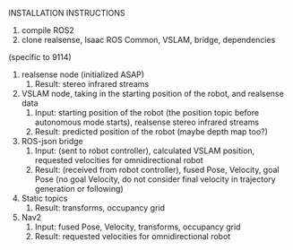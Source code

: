 INSTALLATION INSTRUCTIONS

1. compile ROS2
2. clone realsense, Isaac ROS Common, VSLAM, bridge, dependencies

(specific to 9114)

1. realsense node (initialized ASAP)
   1. Result: stereo infrared streams
2. VSLAM node, taking in the starting position of the robot, and realsense data
   1. Input: starting position of the robot (the position topic before autonomous mode starts), realsense stereo infrared streams
   2. Result: predicted position of the robot (maybe depth map too?)
3. ROS-json bridge
   1. Input: (sent to robot controller), calculated VSLAM position, requested velocities for omnidirectional robot
   2. Result: (received from robot controller), fused Pose, Velocity, goal Pose (no goal Velocity, do not consider final velocity in trajectory generation or following)
4. Static topics
   1. Result: transforms, occupancy grid
5. Nav2
   1. Input: fused Pose, Velocity, transforms, occupancy grid
   2. Result: requested velocities for omnidirectional robot